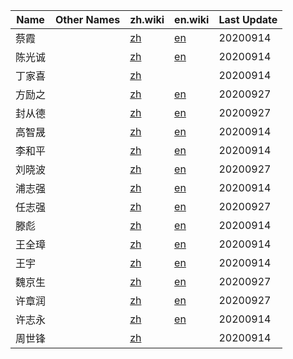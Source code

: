 Name | Other Names | zh.wiki | en.wiki | Last Update
--- | --- | --- | --- | ---
蔡霞 | | [zh](https://zh.wikipedia.org/wiki/蔡霞) | [en](https://en.wikipedia.org/wiki/Cai_Xia) | 20200914
陈光诚 | | [zh](https://zh.wikipedia.org/wiki/陈光诚) | [en](https://en.wikipedia.org/wiki/Chen_Guangcheng) | 20200914
丁家喜 | | [zh](https://zh.wikipedia.org/wiki/丁家喜) | | 20200914
方励之 | | [zh](https://zh.wikipedia.org/wiki/方励之) | [en](https://en.wikipedia.org/wiki/Fang_Lizhi) | 20200927
封从德 | | [zh](https://zh.wikipedia.org/wiki/封从德) | [en](https://en.wikipedia.org/wiki/Feng_Congde) | 20200927
高智晟 | | [zh](https://zh.wikipedia.org/wiki/高智晟) | [en](https://en.wikipedia.org/wiki/Gao_Zhisheng) | 20200914
李和平 | | [zh](https://zh.wikipedia.org/wiki/李和平_(律师)) | [en](https://en.wikipedia.org/wiki/Li_Heping) | 20200914
刘晓波 | | [zh](https://zh.wikipedia.org/wiki/刘晓波) | [en](https://en.wikipedia.org/wiki/Liu_Xiaobo) | 20200927
浦志强 | | [zh](https://zh.wikipedia.org/wiki/浦志强) | [en](https://en.wikipedia.org/wiki/Pu_Zhiqiang) | 20200914
任志强 | | [zh](https://zh.wikipedia.org/wiki/任志强) | [en](https://en.wikipedia.org/wiki/Ren_Zhiqiang) | 20200927
滕彪 | | [zh](https://zh.wikipedia.org/wiki/滕彪) | [en](https://en.wikipedia.org/wiki/Teng_Biao) | 20200914
王全璋 | | [zh](https://zh.wikipedia.org/wiki/王全璋) | [en](https://en.wikipedia.org/wiki/Wang_Quanzhang) | 20200914
王宇 | | [zh](https://zh.wikipedia.org/wiki/王宇_(律師)) | [en](https://en.wikipedia.org/wiki/Wang_Yu_(lawyer)) | 20200914
魏京生 | | [zh](https://zh.wikipedia.org/wiki/魏京生) | [en](https://en.wikipedia.org/wiki/Wei_Jingsheng) | 20200927
许章润 | | [zh](https://zh.wikipedia.org/wiki/许章润) | [en](https://en.wikipedia.org/wiki/Xu_Zhangrun) | 20200927
许志永 | | [zh](https://zh.wikipedia.org/wiki/许志永) | [en](https://en.wikipedia.org/wiki/Xu_Zhiyong) | 20200914
周世锋 | | [zh](https://zh.wikipedia.org/wiki/周世鋒) | | 20200914
